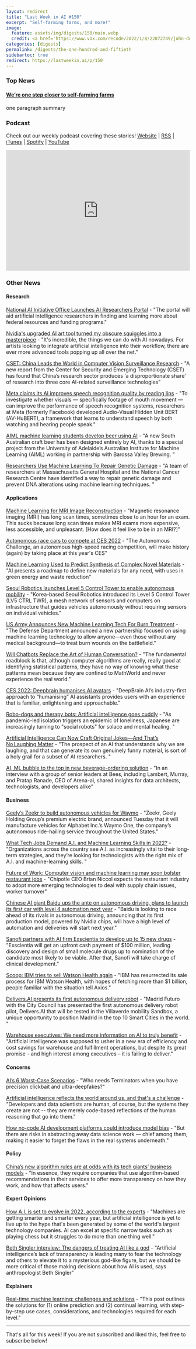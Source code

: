 ```yaml
---
layout: redirect
title: "Last Week in AI #150"
excerpt: "Self-farming farms, and more!"
image: 
  feature: assets/img/digests/150/main.webp
  credit: <a href="https://www.vox.com/recode/2022/1/8/22872749/john-deere-self-driving-tractor-autonomous-farming"> John Deere via Vox </a>
categories: [digests]
permalink: /digests/the-one-hundred-and-fiftieth
sidebartoc: true
redirect: https://lastweekin.ai/p/150
---
```


### Top News

#### [We’re one step closer to self-farming farms](https://www.vox.com/recode/2022/1/8/22872749/john-deere-self-driving-tractor-autonomous-farming)

one paragraph summary



### Podcast

Check out our weekly podcast covering these stories!
[Website](https://aitalk.podbean.com) \|
[RSS](https://feed.podbean.com/aitalk/feed.xml) \| 
[iTunes](https://podcasts.apple.com/us/podcast/lets-talk-ai/id1502782720) \|
[Spotify](https://open.spotify.com/show/17HiNdxcoKJLLNibIAyUch) \| 
[YouTube](https://www.youtube.com/channel/UCKARTq-t5SPMzwtft8FWwnA)
<iframe title="Let's Talk AI" id="multi_iframe" class="podcast_embed"
 src="https://www.podbean.com/media/player/multi?playlist=http%3A%2F%2Fplaylist.podbean.com%2F7703921%2Fplaylist_multi.xml&vjs=1&kdsowie31j4k1jlf913=4975ccdd28d39e38bf5a1ccaf0c6ca4337fa996b&size=430&skin=9&episode_list_bg=%23ffffff&bg_left=%23000000&bg_mid=%230c5056&bg_right=%232a1844&podcast_title_color=%23c4c4c4&episode_title_color=%23ffffff&auto=0&share=1&fonts=Helvetica&download=0&rtl=0&show_playlist_recent_number=10&pbad=1" 
 scrolling="yes" allowfullscreen="" width="100%" height="330" frameborder="0"></iframe>

### Other News
#### Research

[National AI Initiative Office Launches AI Researchers Portal](https://www.hpcwire.com/off-the-wire/national-ai-initiative-office-launches-ai-researchers-portal/) - "The portal will aid artificial intelligence researchers in finding and learning more about federal resources and funding programs."

[Nvidia's upgraded AI art tool turned my obscure squiggles into a masterpiece](https://www.pcgamer.com/nvidias-upgraded-ai-art-tool-turned-my-obscure-squiggles-into-a-masterpiece/) - "It's incredible, the things we can do with AI nowadays. For artists looking to integrate artificial intelligence into their workflow, there are ever more advanced tools popping up all over the net."

[CSET: China Leads the World in Computer Vision Surveillance Research](https://www.unite.ai/cset-china-leads-the-world-in-computer-vision-surveillance-research/) - "A new report from the Center for Security and Emerging Technology (CSET) has found that China’s research sector produces ‘a disproportionate share’ of research into three core AI-related surveillance technologies"

[Meta claims its AI improves speech recognition quality by reading lips](https://venturebeat.com/2022/01/07/meta-claims-its-ai-improves-speech-recognition-quality-by-reading-lips/) - "To investigate whether visuals — specifically footage of mouth movement — can improve the performance of speech recognition systems, researchers at Meta (formerly Facebook) developed Audio-Visual Hidden Unit BERT (AV-HuBERT), a framework that learns to understand speech by both watching and hearing people speak."

[AIML machine learning students develop beer using AI](https://www.foodmag.com.au/aiml-machine-learning-students-develop-beer-ai/) - "A new South Australian craft beer has been designed entirely by AI, thanks to a special project from the University of Adelaide’s Australian Institute for Machine Learning (AIML) working in partnership with Barossa Valley Brewing. "

[Researchers Use Machine Learning To Repair Genetic Damage](https://www.marktechpost.com/2022/01/07/researchers-use-machine-learning-to-repair-genetic-damage/) - "A team of researchers at Massachusetts General Hospital and the National Cancer Research Centre have identified a way to repair genetic damage and prevent DNA alterations using machine learning techniques. "

#### Applications

[Machine Learning for MRI Image Reconstruction](https://rhotter.github.io/posts/ml-for-mri/) - "Magnetic resonance imaging (MRI) has long scan times, sometimes close to an hour for an exam. This sucks because long scan times makes MRI exams more expensive, less accessible, and unpleasant. [How does it feel like to be in an MRI?]"

[Autonomous race cars to compete at CES 2022](https://electronics360.globalspec.com/article/17556/autonomous-race-cars-to-compete-at-ces-2022) - "The Autonomous Challenge, an autonomous high-speed racing competition, will make history (again) by taking place at this year's CES"

[Machine Learning Used to Predict Synthesis of Complex Novel Materials](https://www.mccormick.northwestern.edu/news/articles/2022/01/machine-learning-used-to-predict-synthesis-of-complex-novel-materials/index.html) - "AI presents a roadmap to define new materials for any need, with uses in green energy and waste reduction"

[Seoul Robotics launches Level 5 Control Tower to enable autonomous mobility](https://www.therobotreport.com/seoul-robotics-launches-level-5-control-tower-to-enable-autonomous-mobility/) - "Korea-based Seoul Robotics introduced its Level 5 Control Tower (LV5 CTRL TWR), a mesh network of sensors and computers on infrastructure that guides vehicles autonomously without requiring sensors on individual vehicles."

[US Army Announces New Machine Learning Tech For Burn Treatment](https://www.nextgov.com/emerging-tech/2022/01/us-army-announces-new-machine-learning-tech-burn-treatment/360303/) - "The Defense Department announced a new partnership focused on using machine learning technology to allow anyone—even those without any medical background—to treat burn wounds on the battlefield."

[Will Chatbots Replace the Art of Human Conversation?](https://mindmatters.ai/2022/01/will-chatbots-replace-the-art-of-human-conversation/) - "The fundamental roadblock is that, although computer algorithms are really, really good at identifying statistical patterns, they have no way of knowing what these patterns mean because they are confined to MathWorld and never experience the real world."

[CES 2022: Deepbrain humanises AI avatars](https://gadget.co.za/ces-2022-deepbrain-humanises-ai-avatars/) - "DeepBrain AI’s industry-first approach to “humanising” AI assistants provides users with an experience that is familiar, enlightening and approachable."

[Robo-dogs and therapy bots: Artificial intelligence goes cuddly](https://www.cbsnews.com/news/robo-dogs-therapy-bots-artificial-intelligence/) - "As pandemic-led isolation triggers an epidemic of loneliness, Japanese are increasingly turning to "social robots" for solace and mental healing. "

[Artificial Intelligence Can Now Craft Original Jokes—And That’s No Laughing Matter](https://time.com/6132544/artificial-intelligence-humor/) - "The prospect of an AI that understands why we are laughing, and that can generate its own genuinely funny material, is sort of a holy grail for a subset of AI researchers. "

[AI, ML bubble to the top in new beverage-ordering solution](https://venturebeat.com/2022/01/04/ai-ml-bubble-to-the-top-in-new-beverage-ordering-solution/) - "In an interview with a  group of senior leaders at Bees, including Lambert, Murray, and Pratap Ranade, CEO of Arena-ai, shared insights for data architects, technologists, and developers alike"

#### Business

[Geely’s Zeekr to build autonomous vehicles for Waymo](https://www.thedetroitbureau.com/2021/12/geelys-zeekr-to-build-autonomous-vehicles-for-waymo/) - "Zeekr, Geely Holding Group’s premium electric brand, announced Tuesday that it will manufacture vehicles for Alphabet Inc.’s Waymo One, the company’s autonomous ride-hailing service throughout the United States."

[What Tech Jobs Demand A.I. and Machine Learning Skills in 2022?](https://insights.dice.com/2022/01/04/what-tech-jobs-demand-a-i-and-machine-learning-skills-in-2022/) - "Organizations across the country see A.I. as increasingly vital to their long-term strategies, and they’re looking for technologists with the right mix of A.I. and machine-learning skills. "

[Future of Work: Computer vision and machine learning may soon bolster restaurant jobs](https://www.washingtonpost.com/technology/2022/01/04/chipotle-brian-niccol-future-of-work/) - "Chipotle CEO Brian Niccol expects the restaurant industry to adopt more emerging technologies to deal with supply chain issues, worker turnover"

[Chinese AI giant Baidu ups the ante on autonomous driving, plans to launch its first car with level 4 automation next year](https://www.scmp.com/business/china-business/article/3162412/chinese-ai-giant-baidu-ups-ante-autonomous-driving-plans) - "Baidu is looking to race ahead of its rivals in autonomous driving, announcing that its first production model, powered by Nvidia chips, will have a high level of automation and deliveries will start next year."

[Sanofi partners with AI firm Exscientia to develop up to 15 new drugs](https://www.reuters.com/markets/europe/sanofi-partners-with-ai-firm-exscientia-develop-up-15-new-drugs-2022-01-07/) - "Exscientia will get an upfront cash payment of $100 million, leading discovery and design of small molecule drugs up to nomination of the candidate most likely to be viable. After that, Sanofi will take charge of clinical development."

[Scoop: IBM tries to sell Watson Health again](https://www.axios.com/ibm-tries-to-sell-watson-health-again-82f691a4-ab81-4b2b-a5bb-13a7556c8ef1.html) - "IBM has resurrected its sale process for IBM Watson Health, with hopes of fetching more than $1 billion, people familiar with the situation tell Axios."

[Delivers.AI presents its first autonomous delivery robot](https://innovationorigins.com/en/selected/delivers-ai-presents-its-first-autonomous-delivery-robot/) - "Madrid Futuro with the City Council has presented the first autonomous delivery robot pilot, Delivers.AI that will be tested in the Villaverde mobility Sandbox, a unique opportunity to position Madrid in the top 10 Smart Cities in the world. "

[Warehouse executives: We need more information on AI to truly benefit](https://www.freightwaves.com/news/warehouse-executives-we-need-more-information-on-ai-to-truly-benefit) - "Artificial intelligence was supposed to usher in a new era of efficiency and cost savings for warehouse and fulfillment operations, but despite its great promise – and high interest among executives – it is failing to deliver."

#### Concerns

[AI’s 6 Worst-Case Scenarios](https://spectrum.ieee.org/ai-worst-case-scenarios) - "Who needs Terminators when you have precision clickbait and ultra-deepfakes?"

[Artificial intelligence reflects the world around us, and that's a challenge](https://www.zdnet.com/article/artificial-intelligence-reflects-the-world-around-us-and-thats-a-challenge/) - "Developers and data scientists are human, of course, but the systems they create are not -- they are merely code-based reflections of the human reasoning that go into them."

[How no-code AI development platforms could introduce model bias](https://venturebeat.com/2022/01/06/how-no-code-ai-development-platforms-could-introduce-model-bias/) - "But there are risks in abstracting away data science work — chief among them, making it easier to forget the flaws in the real systems underneath."

#### Policy

[China’s new algorithm rules are at odds with its tech giants’ business models](https://qz.com/2109618/china-reveals-new-algorithm-rules-to-weaken-platforms-control-of-users/) - "In essence, they require companies that use algorithm-based recommendations in their services to offer more transparency on how they work, and how that affects users."

#### Expert Opinions

[How A.I. is set to evolve in 2022, according to the experts](https://www.cnbc.com/2022/01/07/deep-learning-and-large-language-how-ai-is-set-to-evolve-in-2022.html) - "Machines are getting smarter and smarter every year, but artificial intelligence is yet to live up to the hype that's been generated by some of the world's largest technology companies. AI can excel at specific narrow tasks such as playing chess but it struggles to do more than one thing well."

[Beth Singler interview: The dangers of treating AI like a god](https://www.newscientist.com/article/2303858-beth-singler-interview-the-dangers-of-treating-ai-like-a-god/) - "Artificial intelligence’s lack of transparency is leading many to fear the technology and others to elevate it to a mysterious god-like figure, but we should be more critical of those making decisions about how AI is used, says anthropologist Beth Singler"

#### Explainers

[Real-time machine learning: challenges and solutions](https://huyenchip.com/2022/01/02/real-time-machine-learning-challenges-and-solutions.html) - "This post outlines the solutions for (1) online prediction and (2) continual learning, with step-by-step use cases, considerations, and technologies required for each level."

<hr>

That's all for this week! If you are not subscribed and liked this, feel free to subscribe below!
